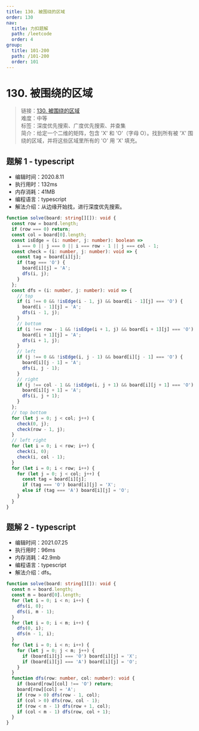 ```yaml
---
title: 130. 被围绕的区域
order: 130
nav:
  title: 力扣题解
  path: /leetcode
  order: 4
group:
  title: 101-200
  path: /101-200
  order: 101
---
```


# 130. 被围绕的区域

> 链接：[130. 被围绕的区域](https://leetcode-cn.com/problems/surrounded-regions/)  
> 难度：中等  
> 标签：深度优先搜索、广度优先搜索、并查集  
> 简介：给定一个二维的矩阵，包含 'X' 和 'O'（字母 O）。找到所有被 'X' 围绕的区域，并将这些区域里所有的 'O' 用 'X' 填充。

## 题解 1 - typescript

- 编辑时间：2020.8.11
- 执行用时：132ms
- 内存消耗：41MB
- 编程语言：typescript
- 解法介绍：从边缘开始找，进行深度优先搜索。

```typescript
function solve(board: string[][]): void {
  const row = board.length;
  if (row === 0) return;
  const col = board[0].length;
  const isEdge = (i: number, j: number): boolean =>
    i === 0 || j === 0 || i === row - 1 || j === col - 1;
  const check = (i: number, j: number): void => {
    const tag = board[i][j];
    if (tag === 'O') {
      board[i][j] = 'A';
      dfs(i, j);
    }
  };
  const dfs = (i: number, j: number): void => {
    // top
    if (i !== 0 && !isEdge(i - 1, j) && board[i - 1][j] === 'O') {
      board[i - 1][j] = 'A';
      dfs(i - 1, j);
    }
    // bottom
    if (i !== row - 1 && !isEdge(i + 1, j) && board[i + 1][j] === 'O') {
      board[i + 1][j] = 'A';
      dfs(i + 1, j);
    }
    // left
    if (j !== 0 && !isEdge(i, j - 1) && board[i][j - 1] === 'O') {
      board[i][j - 1] = 'A';
      dfs(i, j - 1);
    }
    // right
    if (j !== col - 1 && !isEdge(i, j + 1) && board[i][j + 1] === 'O') {
      board[i][j + 1] = 'A';
      dfs(i, j + 1);
    }
  };
  // top bottom
  for (let j = 0; j < col; j++) {
    check(0, j);
    check(row - 1, j);
  }
  // left right
  for (let i = 0; i < row; i++) {
    check(i, 0);
    check(i, col - 1);
  }
  for (let i = 0; i < row; i++) {
    for (let j = 0; j < col; j++) {
      const tag = board[i][j];
      if (tag === 'O') board[i][j] = 'X';
      else if (tag === 'A') board[i][j] = 'O';
    }
  }
}
```

## 题解 2 - typescript

- 编辑时间：2021.07.25
- 执行用时：96ms
- 内存消耗：42.9mb
- 编程语言：typescript
- 解法介绍：dfs。

```typescript
function solve(board: string[][]): void {
  const n = board.length;
  const m = board[0].length;
  for (let i = 0; i < n; i++) {
    dfs(i, 0);
    dfs(i, m - 1);
  }
  for (let i = 0; i < m; i++) {
    dfs(0, i);
    dfs(n - 1, i);
  }
  for (let i = 0; i < n; i++) {
    for (let j = 0; j < m; j++) {
      if (board[i][j] === 'O') board[i][j] = 'X';
      if (board[i][j] === 'A') board[i][j] = 'O';
    }
  }
  function dfs(row: number, col: number): void {
    if (board[row][col] !== 'O') return;
    board[row][col] = 'A';
    if (row > 0) dfs(row - 1, col);
    if (col > 0) dfs(row, col - 1);
    if (row < n - 1) dfs(row + 1, col);
    if (col < m - 1) dfs(row, col + 1);
  }
}
```
